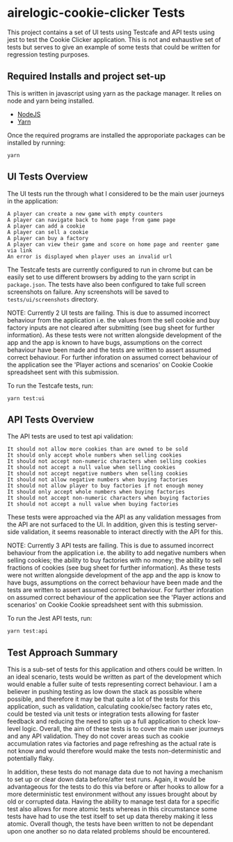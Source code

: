 # airelogic-cookie-clicker Tests

This project contains a set of UI tests using Testcafe and API tests using jest to test the Cookie Clicker application. This is not and exhaustive set of tests but serves to give an example of some tests that could be written for regression testing purposes.

## Required Installs and project set-up

This is written in javascript using yarn as the package manager. It relies on node and yarn being installed.

-   [NodeJS](https://nodejs.org/en/)
-   [Yarn](https://yarnpkg.com/en/docs/install#windows-stable)

Once the required programs are installed the approporiate packages can be installed by running:

```
yarn
```

## UI Tests Overview

The UI tests run the through what I considered to be the main user journeys in the application:

    A player can create a new game with empty counters
    A player can navigate back to home page from game page
    A player can add a cookie
    A player can sell a cookie
    A player can buy a factory
    A player can view their game and score on home page and reenter game via link
    An error is displayed when player uses an invalid url

The Testcafe tests are currently configured to run in chrome but can be easily set to use different browsers by adding to the yarn script in `package.json`. The tests have also been configured to take full screen screenshots on failure. Any screenshots will be saved to `tests/ui/screenshots` directory.

NOTE: Currently 2 UI tests are failing. This is due to assumed incorrect behaviour from the application i.e. the values from the sell cookie and buy factory inputs are not cleared after submitting (see bug sheet for further information). As these tests were not written alongside development of the app and the app is known to have bugs, assumptions on the correct behaviour have been made and the tests are written to assert assumed correct behaviour. For further inforation on assumed correct behaviour of the application see the 'Player actions and scenarios' on Cookie Cookie spreadsheet sent with this submission.

To run the Testcafe tests, run:

```
yarn test:ui
```

## API Tests Overview

The API tests are used to test api validation:

    It should not allow more cookies than are owned to be sold
    It should only accept whole numbers when selling cookies
    It should not accept non-numeric characters when selling cookies
    It should not accept a null value when selling cookies
    It should not accept negative numbers when selling cookies
    It should not allow negative numbers when buying factories
    It should not allow player to buy factories if not enough money
    It should only accept whole numbers when buying factories
    It should not accept non-numeric characters when buying factories
    It should not accept a null value when buying factories

These tests were approached via the API as any validation messages from the API are not surfaced to the UI. In addition, given this is testing server-side validation, it seems reasonable to interact directly with the API for this.

NOTE: Currently 3 API tests are failing. This is due to assumed incorrect behaviour from the application i.e. the ability to add negative numbers when selling cookies; the ability to buy factories with no money; the ability to sell fractions of cookies (see bug sheet for further information). As these tests were not written alongside development of the app and the app is know to have bugs, assumptions on the correct behaviour have been made and the tests are written to assert assumed correct behaviour. For further inforation on assumed correct behaviour of the application see the 'Player actions and scenarios' on Cookie Cookie spreadsheet sent with this submission.

To run the Jest API tests, run:

```
yarn test:api
```

## Test Approach Summary

This is a sub-set of tests for this application and others could be written. In an ideal scenario, tests would be written as part of the development which would enable a fuller suite of tests representing correct behaviour. I am a believer in pushing testing as low down the stack as possible where possible, and therefore it may be that quite a lot of the tests for this application, such as validation, calculating cookie/sec factory rates etc, could be tested via unit tests or integration tests allowing for faster feedback and reducing the need to spin up a full application to check low-level logic. Overall, the aim of these tests is to cover the main user journeys and any API validation. They do not cover areas such as cookie accumulation rates via factories and page refreshing as the actual rate is not know and would therefore would make the tests non-deterministic and potentially flaky.

In addition, these tests do not manage data due to not having a mechanism to set up or clear down data before/after test runs. Again, it would be advantageous for the tests to do this via before or after hooks to allow for a more deterministic test environment without any issues brought about by old or corrupted data. Having the ability to manage test data for a specific test also allows for more atomic tests whereas in this circumstance some tests have had to use the test itself to set up data thereby making it less atomic. Overall though, the tests have been written to not be dependant upon one another so no data related problems should be encountered.
